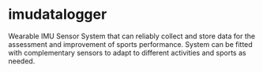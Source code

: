 # imudatalogger
Wearable IMU Sensor System that can reliably collect and store data for the assessment and improvement of sports performance. System can be fitted with complementary sensors to adapt to different activities and sports as needed.
